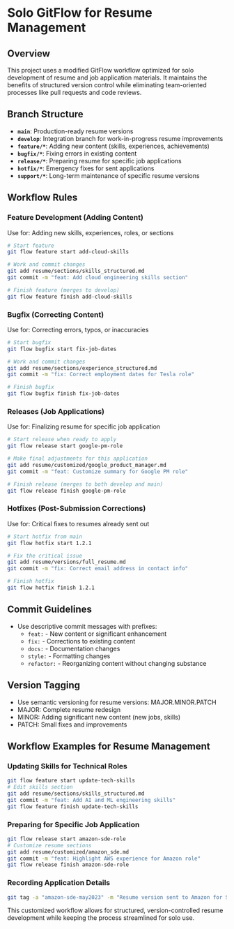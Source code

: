 # Solo GitFlow for Resume Management

## Overview

This project uses a modified GitFlow workflow optimized for solo development of resume and job application materials. It maintains the benefits of structured version control while eliminating team-oriented processes like pull requests and code reviews.

## Branch Structure

- **`main`**: Production-ready resume versions
- **`develop`**: Integration branch for work-in-progress resume improvements
- **`feature/*`**: Adding new content (skills, experiences, achievements)
- **`bugfix/*`**: Fixing errors in existing content
- **`release/*`**: Preparing resume for specific job applications
- **`hotfix/*`**: Emergency fixes for sent applications
- **`support/*`**: Long-term maintenance of specific resume versions

## Workflow Rules

### Feature Development (Adding Content)
Use for: Adding new skills, experiences, roles, or sections

```bash
# Start feature
git flow feature start add-cloud-skills

# Work and commit changes
git add resume/sections/skills_structured.md
git commit -m "feat: Add cloud engineering skills section"

# Finish feature (merges to develop)
git flow feature finish add-cloud-skills
```

### Bugfix (Correcting Content)
Use for: Correcting errors, typos, or inaccuracies

```bash
# Start bugfix
git flow bugfix start fix-job-dates

# Work and commit changes
git add resume/sections/experience_structured.md
git commit -m "fix: Correct employment dates for Tesla role"

# Finish bugfix
git flow bugfix finish fix-job-dates
```

### Releases (Job Applications)
Use for: Finalizing resume for specific job application

```bash
# Start release when ready to apply
git flow release start google-pm-role

# Make final adjustments for this application
git add resume/customized/google_product_manager.md
git commit -m "feat: Customize summary for Google PM role"

# Finish release (merges to both develop and main)
git flow release finish google-pm-role
```

### Hotfixes (Post-Submission Corrections)
Use for: Critical fixes to resumes already sent out

```bash
# Start hotfix from main
git flow hotfix start 1.2.1

# Fix the critical issue
git add resume/versions/full_resume.md
git commit -m "fix: Correct email address in contact info"

# Finish hotfix
git flow hotfix finish 1.2.1
```

## Commit Guidelines

- Use descriptive commit messages with prefixes: 
  - `feat:` - New content or significant enhancement
  - `fix:` - Corrections to existing content
  - `docs:` - Documentation changes
  - `style:` - Formatting changes
  - `refactor:` - Reorganizing content without changing substance

## Version Tagging

- Use semantic versioning for resume versions: MAJOR.MINOR.PATCH
- MAJOR: Complete resume redesign
- MINOR: Adding significant new content (new jobs, skills)
- PATCH: Small fixes and improvements

## Workflow Examples for Resume Management

### Updating Skills for Technical Roles
```bash
git flow feature start update-tech-skills
# Edit skills section
git add resume/sections/skills_structured.md
git commit -m "feat: Add AI and ML engineering skills"
git flow feature finish update-tech-skills
```

### Preparing for Specific Job Application
```bash
git flow release start amazon-sde-role
# Customize resume sections
git add resume/customized/amazon_sde.md
git commit -m "feat: Highlight AWS experience for Amazon role"
git flow release finish amazon-sde-role
```

### Recording Application Details
```bash
git tag -a "amazon-sde-may2023" -m "Resume version sent to Amazon for SDE role"
```

This customized workflow allows for structured, version-controlled resume development while keeping the process streamlined for solo use.
